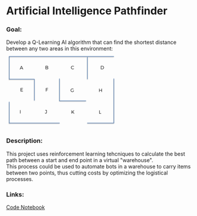 # Artificial Intelligence Pathfinder

### Goal: <br>
Develop a Q-Learning AI algorithm that can find the shortest distance between any two areas in this environment: <br>
![title](./ai_maze.png)

### Description: <br>
This project uses reinforcement learning tehcniques to calculate the best path between a start and end point in a virtual "warehouse". <br>
This process could be used to automate bots in a warehouse to carry items between two points, thus cutting costs by optimizing the logistical processes. <br>

### Links: <br>
[Code Notebook](/ai_pathfinder.ipynb) <br>